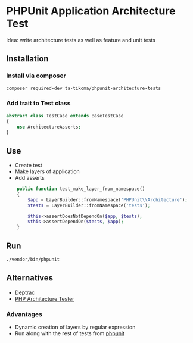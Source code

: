 # PHPUnit Application Architecture Test

Idea: write architecture tests as well as feature and unit tests

## Installation

### Install via composer

```bash
composer required-dev ta-tikoma/phpunit-architecture-tests
```

### Add trait to Test class

```php
abstract class TestCase extends BaseTestCase
{
    use ArchitectureAsserts;
}
```

## Use

- Create test
- Make layers of application
- Add asserts

```php
    public function test_make_layer_from_namespace()
    {
        $app = LayerBuilder::fromNamespace('PHPUnit\\Architecture');
        $tests = LayerBuilder::fromNamespace('tests');

        $this->assertDoesNotDependOn($app, $tests);
        $this->assertDependOn($tests, $app);
    }

```

## Run
```bash
./vendor/bin/phpunit
```

## Alternatives
- [Deptrac](https://github.com/qossmic/deptrac)
- [PHP Architecture Tester](https://github.com/carlosas/phpat)

### Advantages
- Dynamic creation of layers by regular expression
- Run along with the rest of tests from [phpunit](https://github.com/sebastianbergmann/phpunit)
